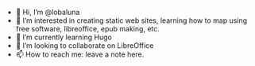 - 👋 Hi, I’m @lobaluna
- 👀 I’m interested in creating static web sites, learning how to map using free software, libreoffice, epub making, etc.
- 🌱 I’m currently learning Hugo
- 💞️ I’m looking to collaborate on LibreOffice
- 📫 How to reach me: leave a note here.

<!---
lobaluna/lobaluna is a ✨ special ✨ repository because its `README.md` (this file) appears on your GitHub profile.
You can click the Preview link to take a look at your changes.
--->
